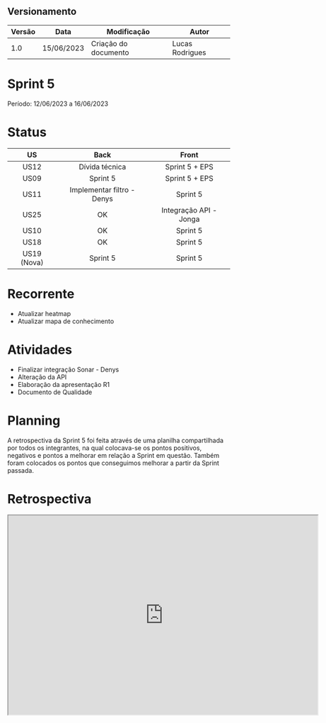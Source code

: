 ## Versionamento
| Versão | Data | Modificação | Autor |
|--|--|--|--|
|1.0| 15/06/2023 | Criação do documento | Lucas Rodrigues |

# Sprint 5

Período: 12/06/2023 a 16/06/2023

# Status
| US | Back | Front |
|:--:|:--:|:--:|
|US12| Dívida técnica | Sprint 5 + EPS |
|US09| Sprint 5 | Sprint 5 + EPS |
|US11| Implementar filtro - Denys | Sprint 5 |
|US25| OK | Integração API - Jonga |
|US10| OK | Sprint 5 |
|US18| OK | Sprint 5 |
|US19 (Nova) | Sprint 5 | Sprint 5 |

# Recorrente
- Atualizar heatmap
- Atualizar mapa de conhecimento

# Atividades
 - Finalizar integração Sonar - Denys
 - Alteração da API
 - Elaboração da apresentação R1
 - Documento de Qualidade

# Planning
A retrospectiva da Sprint 5 foi feita através de uma planilha compartilhada por todos os integrantes, na qual colocava-se os pontos positivos, negativos e pontos a melhorar em relação a Sprint em questão. Também foram colocados os pontos que conseguimos melhorar a partir da Sprint passada.

# Retrospectiva

<iframe width="700" height="450" src="https://docs.google.com/spreadsheets/d/e/2PACX-1vRQEnsKWDXz5-JGMax2e1ARVivZXLXWykd5tLpDkFRChHly0l5dTAL8zTBqBe2QQuXhi7bCs6z4zii6/pubhtml?gid=903443529&amp;single=true&amp;widget=true&amp;headers=false"></iframe>